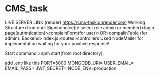 # CMS_task
LIVE SERVER LINK (render)   https://cms-task.onrender.com
Working Structure>frontend: Signinchoice(to select role admin or member)>login page(authntication)>complainForm(for user)>OR>compalinTable (for admin).
Backend>index.js>routes>controllers
Used NodeMailer for implementation
waiting for your positive response!

Start command >npm start(from root directory).

add .env like this 
PORT=5000
MONGODB_URI=<URL OF MONGODB>
USER_EMAIL=<EMAIL OF TRANSPORTER>
EMAIL_PASS=<APP PASS OF TRANSPORTER>
JWT_SECRET=<ANYSECRETCODE>
NODE_ENV=production


